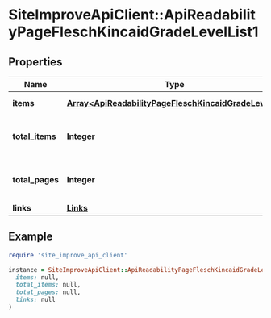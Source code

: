 # SiteImproveApiClient::ApiReadabilityPageFleschKincaidGradeLevelList1

## Properties

| Name | Type | Description | Notes |
| ---- | ---- | ----------- | ----- |
| **items** | [**Array&lt;ApiReadabilityPageFleschKincaidGradeLevel1&gt;**](ApiReadabilityPageFleschKincaidGradeLevel1.md) | Set of items. |  |
| **total_items** | **Integer** | Total number of items in result set. |  |
| **total_pages** | **Integer** | Total number of pages in result set. |  |
| **links** | [**Links**](Links.md) |  | [optional] |

## Example

```ruby
require 'site_improve_api_client'

instance = SiteImproveApiClient::ApiReadabilityPageFleschKincaidGradeLevelList1.new(
  items: null,
  total_items: null,
  total_pages: null,
  links: null
)
```

